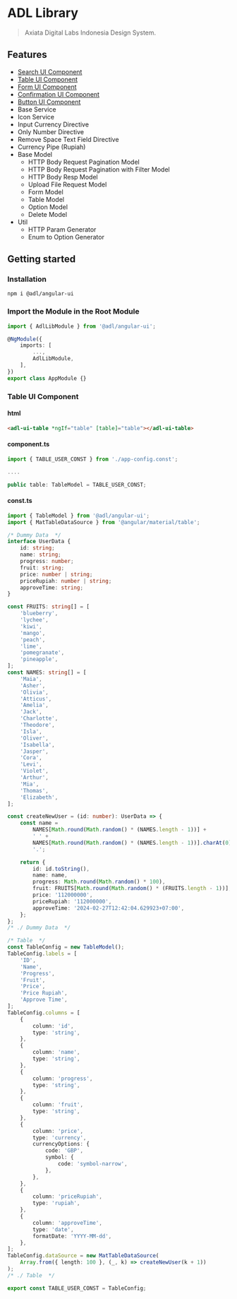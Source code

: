 # ADL Library

> Axiata Digital Labs Indonesia Design System.

## Features

- [Search UI Component](https://gitlab.axiatadigitallabs.com/fe-adli/angular-ui-library#search-ui-component)
- [Table UI Component](https://gitlab.axiatadigitallabs.com/fe-adli/angular-ui-library#table-ui-component)
- [Form UI Component](https://gitlab.axiatadigitallabs.com/fe-adli/angular-ui-library#form-ui-component)
- [Confirmation UI Component](https://gitlab.axiatadigitallabs.com/fe-adli/angular-ui-library#confirmation-ui-component)
- [Button UI Component](https://gitlab.axiatadigitallabs.com/fe-adli/angular-ui-library#button-ui-component)
- Base Service
- Icon Service
- Input Currency Directive
- Only Number Directive
- Remove Space Text Field Directive
- Currency Pipe (Rupiah)
- Base Model
  - HTTP Body Request Pagination Model
  - HTTP Body Request Pagination with Filter Model
  - HTTP Body Resp Model
  - Upload File Request Model
  - Form Model
  - Table Model
  - Option Model
  - Delete Model
- Util
  - HTTP Param Generator
  - Enum to Option Generator

## Getting started

### Installation

```shell
npm i @adl/angular-ui
```

### Import the Module in the Root Module

```typescript
import { AdlLibModule } from '@adl/angular-ui';

@NgModule({
	imports: [
		...,
		AdlLibModule,
	],
})
export class AppModule {}
```

### Table UI Component

#### html

```html
<adl-ui-table *ngIf="table" [table]="table"></adl-ui-table>
```

#### component.ts

```typescript
import { TABLE_USER_CONST } from './app-config.const';

....

public table: TableModel = TABLE_USER_CONST;
```

#### const.ts

```typescript
import { TableModel } from '@adl/angular-ui';
import { MatTableDataSource } from '@angular/material/table';

/* Dummy Data  */
interface UserData {
	id: string;
	name: string;
	progress: number;
	fruit: string;
	price: number | string;
	priceRupiah: number | string;
	approveTime: string;
}

const FRUITS: string[] = [
	'blueberry',
	'lychee',
	'kiwi',
	'mango',
	'peach',
	'lime',
	'pomegranate',
	'pineapple',
];
const NAMES: string[] = [
	'Maia',
	'Asher',
	'Olivia',
	'Atticus',
	'Amelia',
	'Jack',
	'Charlotte',
	'Theodore',
	'Isla',
	'Oliver',
	'Isabella',
	'Jasper',
	'Cora',
	'Levi',
	'Violet',
	'Arthur',
	'Mia',
	'Thomas',
	'Elizabeth',
];

const createNewUser = (id: number): UserData => {
	const name =
		NAMES[Math.round(Math.random() * (NAMES.length - 1))] +
		' ' +
		NAMES[Math.round(Math.random() * (NAMES.length - 1))].charAt(0) +
		'.';

	return {
		id: id.toString(),
		name: name,
		progress: Math.round(Math.random() * 100),
		fruit: FRUITS[Math.round(Math.random() * (FRUITS.length - 1))],
		price: '112000000',
		priceRupiah: '112000000',
		approveTime: '2024-02-27T12:42:04.629923+07:00',
	};
};
/* ./ Dummy Data  */

/* Table  */
const TableConfig = new TableModel();
TableConfig.labels = [
	'ID',
	'Name',
	'Progress',
	'Fruit',
	'Price',
	'Price Rupiah',
	'Approve Time',
];
TableConfig.columns = [
	{
		column: 'id',
		type: 'string',
	},
	{
		column: 'name',
		type: 'string',
	},
	{
		column: 'progress',
		type: 'string',
	},
	{
		column: 'fruit',
		type: 'string',
	},
	{
		column: 'price',
		type: 'currency',
		currencyOptions: {
			code: 'GBP',
			symbol: {
				code: 'symbol-narrow',
			},
		},
	},
	{
		column: 'priceRupiah',
		type: 'rupiah',
	},
	{
		column: 'approveTime',
		type: 'date',
		formatDate: 'YYYY-MM-dd',
	},
];
TableConfig.dataSource = new MatTableDataSource(
	Array.from({ length: 100 }, (_, k) => createNewUser(k + 1))
);
/* ./ Table  */

export const TABLE_USER_CONST = TableConfig;
```
